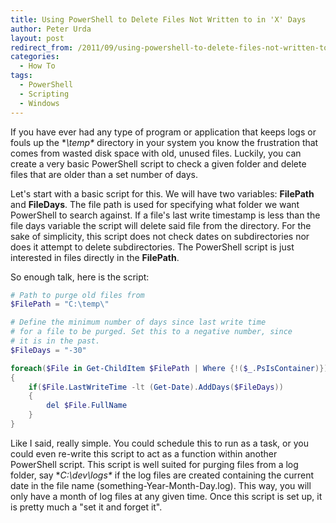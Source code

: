 ```yaml
---
title: Using PowerShell to Delete Files Not Written to in 'X' Days
author: Peter Urda
layout: post
redirect_from: /2011/09/using-powershell-to-delete-files-not-written-to-in-x-days/
categories:
  - How To
tags:
  - PowerShell
  - Scripting
  - Windows
---
```


If you have ever had any type of program or application that keeps logs or fouls up the **\temp\** directory in your system you know the frustration that comes from wasted disk space with old, unused files. Luckily, you can create a very basic PowerShell script to check a given folder and delete files that are older than a set number of days.

Let's start with a basic script for this. We will have two variables: **FilePath** and **FileDays**. The file path is used for specifying what folder we want PowerShell to search against. If a file's last write timestamp is less than the file days variable the script will delete said file from the directory. For the sake of simplicity, this script does not check dates on subdirectories nor does it attempt to delete subdirectories. The PowerShell script is just interested in files directly in the **FilePath**.

So enough talk, here is the script:

```powershell
# Path to purge old files from
$FilePath = "C:\temp\"

# Define the minimum number of days since last write time
# for a file to be purged. Set this to a negative number, since
# it is in the past.
$FileDays = "-30"

foreach($File in Get-ChildItem $FilePath | Where {!($_.PsIsContainer)})
{
    if($File.LastWriteTime -lt (Get-Date).AddDays($FileDays))
    {
        del $File.FullName
    }
}
```

Like I said, really simple. You could schedule this to run as a task, or you could even re-write this script to act as a function within another PowerShell script. This script is well suited for purging files from a log folder, say **C:\dev\logs\** if the log files are created containing the current date in the file name (something-Year-Month-Day.log). This way, you will only have a month of log files at any given time. Once this script is set up, it is pretty much a "set it and forget it".
